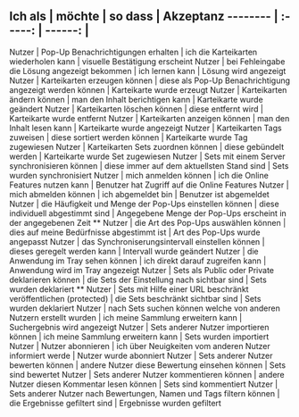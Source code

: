Ich als | möchte | so dass | Akzeptanz 
-------- | :-----: | ------: |
-----------------------------------
Nutzer | Pop-Up Benachrichtigungen erhalten | ich die Karteikarten wiederholen kann | visuelle Bestätigung erscheint
Nutzer | bei Fehleingabe die Lösung angezeigt bekommen | ich lernen kann | Lösung wird angezeigt
Nutzer | Karteikarten erzeugen können | diese als Pop-Up Benachrichtigung angezeigt werden können | Karteikarte wurde erzeugt
Nutzer | Karteikarten ändern können | man den Inhalt berichtigen kann | Karteikarte wurde geändert
Nutzer | Karteikarten löschen können | diese entfernt wird | Karteikarte wurde entfernt
Nutzer | Karteikarten anzeigen können | man den Inhalt lesen kann | Karteikarte wurde angezeigt
Nutzer | Karteikarten Tags zuweisen | diese sortiert werden können | Karteikarte wurde Tag zugewiesen
Nutzer | Karteikarten Sets zuordnen können | diese gebündelt werden | Karteikarte wurde Set zugewiesen
Nutzer | Sets mit einem Server synchronisieren können | diese immer auf dem aktuellsten Stand sind | Sets wurden synchronisiert
Nutzer | mich anmelden können | ich die Online Features nutzen kann | Benutzer hat Zugriff auf die Online Features
Nutzer | mich abmelden können | ich abgemeldet bin | Benutzer ist abgemeldet
Nutzer | die Häufigkeit und Menge der Pop-Ups einstellen können | diese individuell abgestimmt sind | Angegebene Menge der Pop-Ups erscheint in der angegebenen Zeit
** Nutzer | die Art des Pop-Ups auswählen können | dies auf meine Bedürfnisse abgestimmt ist | Art des Pop-Ups wurde angepasst
Nutzer | das Synchroniserungsintervall einstellen können | dieses geregelt werden kann | Intervall wurde geändert
Nutzer | die Anwendung im Tray sehen können | ich direkt darauf zugreifen kann | Anwendung wird im Tray angezeigt
Nutzer | Sets als Public oder Private deklarieren können | die Sets der Einstellung nach sichtbar sind | Sets wurden deklariert
** Nutzer | Sets mit Hilfe einer URL beschränkt veröffentlichen (protected) | die Sets beschränkt sichtbar sind | Sets wurden deklariert
Nutzer | nach Sets suchen können welche von anderen Nutzern erstellt wurden | ich meine Sammlung erweitern kann | Suchergebnis wird angezeigt
Nutzer | Sets anderer Nutzer importieren können | ich meine Sammlung erweitern kann | Sets wurden importiert
Nutzer | Nutzer abonnieren | ich über Neuigkeiten vom anderen Nutzer informiert werde | Nutzer wurde abonniert
Nutzer | Sets anderer Nutzer bewerten können | andere Nutzer diese Bewertung einsehen können | Sets sind bewertet
Nutzer | Sets anderer Nutzer kommentieren können | andere Nutzer diesen Kommentar lesen können | Sets sind kommentiert
Nutzer | Sets anderer Nutzer nach Bewertungen, Namen und Tags  filtern können | die Ergebnisse gefiltert sind | Ergebnisse wurden gefiltert
